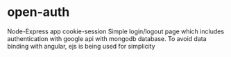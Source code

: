 # open-auth
Node-Express app
cookie-session
Simple login/logout page which includes authentication with google api with mongodb database.
To avoid data binding with angular, ejs is being used for simplicity
